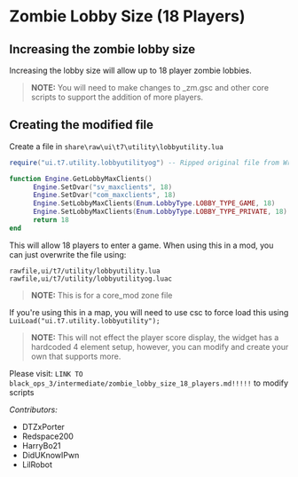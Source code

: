 # Zombie Lobby Size (18 Players)

## Increasing the zombie lobby size
Increasing the lobby size will allow up to 18 player zombie lobbies.

> **NOTE:** You will need to make changes to _zm.gsc and other core scripts to support the addition of more players.

## Creating the modified file
Create a file in `share\raw\ui\t7\utility\lobbyutility.lua`
``` lua
require("ui.t7.utility.lobbyutilityog") -- Ripped original file from Wraith

function Engine.GetLobbyMaxClients()
      Engine.SetDvar("sv_maxclients", 18)
      Engine.SetDvar("com_maxclients", 18)
      Engine.SetLobbyMaxClients(Enum.LobbyType.LOBBY_TYPE_GAME, 18)
      Engine.SetLobbyMaxClients(Enum.LobbyType.LOBBY_TYPE_PRIVATE, 18)
      return 18
end
```

This will allow 18 players to enter a game. When using this in a mod, you can just overwrite the file using:
```
rawfile,ui/t7/utility/lobbyutility.lua
rawfile,ui/t7/utility/lobbyutilityog.luac
```

> **NOTE:** This is for a core_mod zone file

If you're using this in a map, you will need to use csc to force load this using `LuiLoad("ui.t7.utility.lobbyutility");`

> **NOTE:** This will not effect the player score display, the widget has a hardcoded 4 element setup, however, you can modify and create your own that supports more.

Please visit: `LINK TO black_ops_3/intermediate/zombie_lobby_size_18_players.md!!!!!` to modify scripts

_Contributors:_
- DTZxPorter
- Redspace200
- HarryBo21
- DidUKnowIPwn
- LilRobot